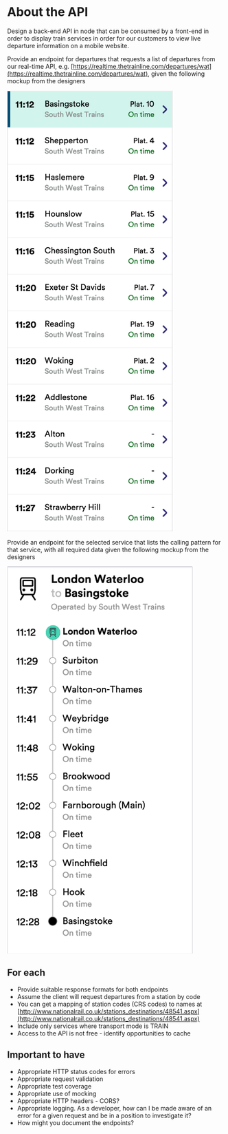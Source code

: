 # About the API

Design a back-end API in node that can be consumed by a front-end in order to display train services in order for our customers to view live departure information on a mobile website.

Provide an endpoint for departures that requests a list of departures from our real-time API, e.g. [https://realtime.thetrainline.com/departures/wat](https://realtime.thetrainline.com/departures/wat), given the following mockup from the designers

![List of departure services](mockups/list-of-departures-from.png "List of departure services")

Provide an endpoint for the selected service that lists the calling pattern for that service, with all required data given the following mockup from the designers

![Calling pattern for a service](mockups/calling-pattern.png "Calling pattern for a service")

## For each

- Provide suitable response formats for both endpoints
- Assume the client will request departures from a station by code
- You can get a mapping of station codes (CRS codes) to names at [http://www.nationalrail.co.uk/stations_destinations/48541.aspx](http://www.nationalrail.co.uk/stations_destinations/48541.aspx)
- Include only services where transport mode is TRAIN
- Access to the API is not free - identify opportunities to cache

## Important to have

- Appropriate HTTP status codes for errors
- Appropriate request validation
- Appropriate test coverage
- Appropriate use of mocking
- Appropriate HTTP headers - CORS?
- Appropriate logging. As a developer, how can I be made aware of an error for a given request and be in a position to investigate it?
- How might you document the endpoints?

